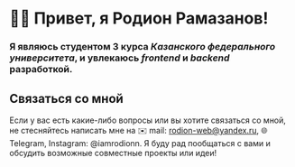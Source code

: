 # 👋🏻 Привет, я **Родион Рамазанов**!
### Я являюсь студентом 3 курса *Казанского федерального университета*, и увлекаюсь *frontend* и *backend* разработкой. 
## Связаться со мной
Если у вас есть какие-либо вопросы или вы хотите связаться со мной, не стесняйтесь написать мне на ✉️ mail: rodion-web@yandex.ru, 🌐 Telegram, Instagram: @iamrodionn. Я буду рад пообщаться с вами и обсудить возможные совместные проекты или идеи!

